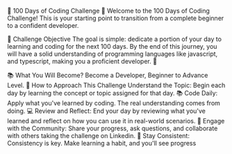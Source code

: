 🚀 100 Days of Coding Challenge 🚀
Welcome to the 100 Days of Coding Challenge! This is your starting point to transition from a complete beginner to a confident developer.

🎯 Challenge Objective
The goal is simple: dedicate a portion of your day to learning and coding for the next 100 days. By the end of this journey, you will have a solid understanding of programming languages like javascript, and typescript, making you a proficient developer. 🌈

📚 What You Will Become?
Become a Developer, Beginner to Advance Level.
📖 How to Approach This Challenge
Understand the Topic: Begin each day by learning the concept or topic assigned for that day. 📚
Code Daily: Apply what you've learned by coding. The real understanding comes from doing. 💻
Review and Reflect: End your day by reviewing what you've learned and reflect on how you can use it in real-world scenarios. 🤔
Engage with the Community: Share your progress, ask questions, and collaborate with others taking the challenge on Linkedin. 👥
Stay Consistent: Consistency is key. Make learning a habit, and you'll see progress